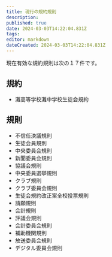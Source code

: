 ```yaml
---
title: 現行の規約規則
description: 
published: true
date: 2024-03-03T14:22:04.831Z
tags: 
editor: markdown
dateCreated: 2024-03-03T14:22:04.831Z
---
```


現在有効な規約規則は次の１７件です。
## 規約
- 灘高等学校灘中学校生徒会規約
## 規則
- 不信任決議規則
- 生徒会員規則
- 中央委員会規則
- 新聞委員会規則
- 協議会規則
- 中央委員選挙規則
- クラブ規則
- クラブ委員会規則
- 生徒会規約改正案全校投票規則
- 請願規則
- 会計規則
- 評議会規則
- 会計委員会規則
- 補助機関規則
- 放送委員会規則
- デジタル委員会規則